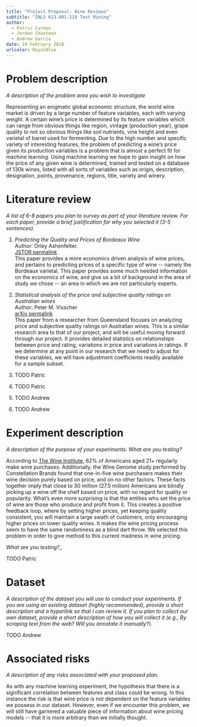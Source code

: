 ```yaml
---
title: "Project Proposal: Wine Reviews"
subtitle: "INLS 613.001.S18 Text Mining"
author:
  - Patric Carman
  - Jordan Chasteen
  - Andrew Garcia
date: 19 February 2018
urlcolor: RoyalBlue
---
```


# Problem description

_A description of the problem area you wish to investigate_

Representing an enigmatic global economic structure, the world wine market is driven by a large number of feature variables, each with varying weight. A certain wine’s price is determined by its feature variables which can range from obvious things like region, vintage (production year), grape quality to not so obvious things like soil nutrients, vine height and even varietal of barrel used for fermenting. Due to the high number and specific variety of interesting features, the problem of predicting a wine’s price given its production variables is a problem that is almost a perfect fit for machine learning. Using machine learning we hope to gain insight on how the price of any given wine is determined, trained and tested on a database of 130k wines, listed with all sorts of variables such as origin, description, designation, points, provenance, regions, title, variety and winery.


# Literature review

_A list of 6-8 papers you plan to survey as part of your literature review. For each paper, provide a brief justification for why you selected it (3-5 sentences)._

1. _Predicting the Quality and Prices of Bordeaux Wine_\
Author: Orley Ashenfelter.\
[JSTOR permalink](https://www.jstor.org/stable/20108831)\
This paper provides a more economics driven analysis of wine prices, and pertains to predicting prices of a specific type of wine -- namely the Bordeaux varietal. This paper provides some much needed information on the economics of wine, and give us a bit of background in the area of study we chose -- an area in which we are not particularly experts.

2. _Statistical analysis of the price and subjective quality ratings on Australian wines_\
Author: Peter M. Visscher\
[arXiv permalink](https://arxiv.org/pdf/1402.3646.pdf)\
This paper from a researcher from Queensland focuses on analyzing price and subjective quality ratings on Australian wines. This is a similar research area to that of our project, and will be useful moving forward through our project. It provides detailed statistics on relationships between price and rating, variations in price and variations in ratings. If we determine at any point in our research that we need to adjust for these variables, we will have adjustment coefficients readily available for a sample subset.

3. TODO Patric

4. TODO Patric

5. TODO Andrew

6. TODO Andrew


# Experiment description

_A description of the purpose of your experiments. What are you testing?_

According to [The Wine Institute](https://wineinstitute.org), 62% of Americans aged 21+ regularly make wine purchases. Additionally, the Wine Genome study performed by Constellation Brands found that one-in-five wine purchasers makes their wine decision purely based on price, and on no other factors. These facts together imply that close to 30 million (27.5 million) Americans are blindly picking up a wine off the shelf based on price, with no regard for quality or popularity. What’s even more surprising is that the entities who set the price of wine are those who produce and profit from it. This creates a positive feedback loop, where by setting higher prices, yet keeping quality consistent, you will maintain a large swath of customers, only encouraging higher prices on lower quality wines. It makes the wine pricing process seem to have the same randomness as a blind dart throw. We selected this problem in order to give method to this current madness in wine pricing.

_What are you testing?__

TODO Patric

# Dataset

_A description of the dataset you will use to conduct your experiments. If you are using an existing dataset (highly recommended), provide a short description and a hyperlink so that I can review it. If you plan to collect our own dataset, provide a short description of how you will collect it (e.g., By scraping text from the web? Will you annotate it manually?)._

TODO Andrew


# Associated risks

_A description of any risks associated with your proposed plan._

As with any machine learning experiment, the hypothesis that there is a significant correlation between features and class could be wrong. In this instance the risk is that wine price is not dependent on the feature variables we possess in our dataset. However, even if we encounter this problem, we will still have garnered a valuable piece of information about wine pricing models -- that it is more arbitrary than we initially thought.
